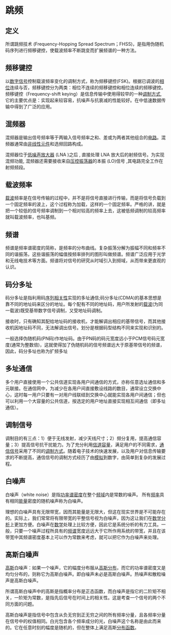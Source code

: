 # 跳频

## 定义

所谓跳频技术 (Frequency-Hopping Spread Spectrum；FHSS)，是指用伪随机码序列进行频移键控，使载波频率不断跳变而扩展频谱的一种方法。

## 频移键控

以[数字信号](https://baike.baidu.com/item/数字信号/915663)控制载波频率变化的调制方式，称为频移键控(FSK)。根据已调波的[相位](https://baike.baidu.com/item/相位/2391710)连续与否，频移键控分为两类：相位不连续的频移键控和相位连续的频移键控。频移键控（Frequency-shift keying）是信息传输中使用得较早的一种[调制方式](https://baike.baidu.com/item/调制方式/8971326),它的主要优点是：实现起来较容易，抗噪声与抗衰减的性能较好。在中低速数据传输中得到了广泛的应用。

## 混频器

混频器是输出信号频率等于两输入信号频率之和、差或为两者其他组合的[电路](https://baike.baidu.com/item/电路/33197)。混频器通常由[非线性元件](https://baike.baidu.com/item/非线性元件/3482954)和选频回路构成。

混频器位于[低噪声放大器](https://baike.baidu.com/item/低噪声放大器/3400107) (LNA )之后 , 直接处理 LNA 放大后的射频信号。为实现混频功能, 混频器还需要接收来自[压控振荡器](https://baike.baidu.com/item/压控振荡器/11044622)的本振 (LO)信号 ,其电路完全工作在射频频段。

## 载波频率

[载波](https://baike.baidu.com/item/载波)频率是在信号传输的过程中，并不是将信号直接进行传输，而是将信号负载到一个固定频率的波上，这个过程称为加载，这样的一个固定频率。严格的讲，就是把一个较低的信号频率调制到一个相对较高的频率上去，这被低频调制的较高频率就叫载波频率，也叫基频。

## 频谱

频谱是频率谱密度的简称，是频率的分布曲线。复杂振荡分解为振幅不同和频率不同的谐振荡，这些谐振荡的幅值按频率排列的图形叫做频谱。频谱广泛应用于光学和无线电技术等方面。频谱将对信号的研究从时域引入到频域，从而带来更直观的认识。

## 码分多址

码分多址是指利用码[序列相关性](https://baike.baidu.com/item/序列相关性/2369547)实现的多址通信;码分多址(CDMA)的基本思想是靠不同的地址码来区分的地址。每个配有不同的地址码，用户所发射的[载波](https://baike.baidu.com/item/载波/3441949)(为同一载波)既受基带数字信号调制，又受地址码调制。

接收时，只有确知其配给地址码的接收机，才能解调出相应的基带信号，而其他接收机因地址码不同，无法解调出信号。划分是根据码型结构不同来实现和识别的。

一般选择伪随机码(PN码)作地址码。由于PN码的码元宽度远小于PCM信号码元宽度(通常为整数倍)，这就使得加了伪随机码的信号频谱远大于原基带信号的频谱，因此，码分多址也称为扩频多址

## 多址通信

多个用户直接使用一个公共信道实现各用户间通信的方式，亦称任意选址通信和多元联接。在通信网中，为减少在各用户间直接敷设线路的数目，通常设立交换中心，这时每一用户只要有一对用户线联结到交换中心就能实现各用户间通信；但也可以利用一个大容量的公共信道，按选定的用户地址直接实现相互间通信（即多址通信）。

## 调制信号

调制目的有三点：1）便于无线发射，减少天线尺寸；2）频分复用，提高通信容量；3）提高信号抗干扰能力。为了充分利用[信道容量](https://baike.baidu.com/item/信道容量/9027757)，满足用户的不同需求，[通信信号](https://baike.baidu.com/item/通信信号/2621939)采用了不同的[调制方式](https://baike.baidu.com/item/调制方式/8971326)。随着电子技术的快速发展，以及用户对信息传输要求的不断提高，通信信号的调制方式经历了由[模拟](https://baike.baidu.com/item/模拟/7698898)到数字，由简单到复杂的发展过程。

## 白噪声

白噪声（white noise）是指[功率谱密度](https://baike.baidu.com/item/功率谱密度/8836146)在整个[频域](https://baike.baidu.com/item/频域/10790116)内是常数的噪声。 所有[频率](https://baike.baidu.com/item/频率/19505)具有相同[能量](https://baike.baidu.com/item/能量)密度的随机噪声称为白噪声。

理想的白噪声具有无限带宽，因而其能量是无限大，但这在现实世界是不可能存在的。实际上，我们常常将有限带宽的平整信号视为白噪声，因为这让我们在[数学分析](https://baike.baidu.com/item/数学分析)上更加方便。白噪声在[数学](https://baike.baidu.com/item/数学)处理上比较方便，因此它是系统分析的有力工具。一般，只要一个噪声过程所具有的[频谱](https://baike.baidu.com/item/频谱)宽度远远大于它所作用系统的带宽，并且在该带宽中其频谱密度基本上可以作为常数来考虑，就可以把它作为白噪声来处理。

## 高斯白噪声

[高斯](https://baike.baidu.com/item/高斯)白噪声：如果一个噪声，它的幅度分布服从[高斯分布](https://baike.baidu.com/item/高斯分布)，而它的功率谱密度又是均匀分布的，则称它为高斯白噪声。即白噪声未必是高斯白噪声。热噪声和散粒噪声是高斯白噪声。

所谓高斯白噪声中的高斯是指概率分布是正态函数，而白噪声是指它的二阶矩不相关，一阶矩为常数，是指先后信号在时间上的相关性。这是考查一个信号的两个不同方面的问题。

高斯白噪声是指信号中包含从负无穷到正无穷之间的所有频率分量，且各频率分量在信号中的权值相同。白光包含各个频率成分的光，白噪声这个名称是由此而来的。它在任意时刻的幅度是随机的，但在整体上满足高斯[分布函数](https://baike.baidu.com/item/分布函数)。